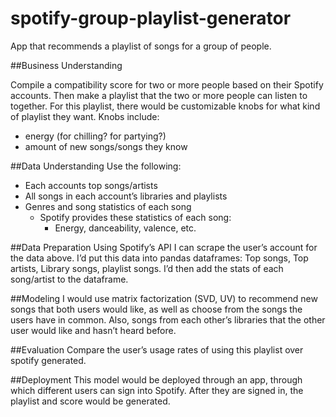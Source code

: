 # spotify-group-playlist-generator
App that recommends a playlist of songs for a group of people.

##Business Understanding

Compile a compatibility score for two or more people based on their Spotify accounts. Then make a playlist that the two or more people can listen to together. For this playlist, there would be customizable knobs for what kind of playlist they want.
Knobs include:
- energy (for chilling? for partying?)
- amount of new songs/songs they know

##Data Understanding
Use the following:
- Each accounts top songs/artists
- All songs in each account’s libraries and playlists
- Genres and song statistics of each song
	- Spotify provides these statistics of each song:
		- Energy, danceability, valence, etc.

##Data Preparation
Using Spotify’s API I can scrape the user’s account for the data above. I’d put this data into pandas dataframes: Top songs, Top artists, Library songs, playlist songs. I’d then add the stats of each song/artist to the dataframe.

##Modeling
I would use matrix factorization (SVD, UV) to recommend new songs that both users would like, as well as choose from the songs the users have in common. Also, songs from each other’s libraries that the other user would like and hasn’t heard before.

##Evaluation
Compare the user’s usage rates of using this playlist over spotify generated.

##Deployment
This model would be deployed through an app, through which different users can sign into Spotify. After they are signed in, the playlist and score would be generated.
